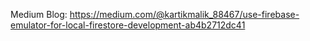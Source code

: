 Medium Blog: https://medium.com/@kartikmalik_88467/use-firebase-emulator-for-local-firestore-development-ab4b2712dc41

